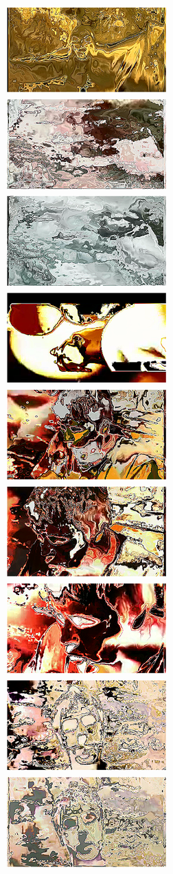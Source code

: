 ![](/art/2018-04-13/out-2018-04-13-09-26-36-359.png?raw=true)

![](/art/2018-04-13/out-2018-04-13-13-07-07-927.png?raw=true)

![](/art/2018-04-13/out-2018-04-13-13-07-11-572.png?raw=true)

![](/art/2018-04-13/out-2018-04-13-13-07-12-755.png?raw=true)

![](/art/2018-04-13/out-2018-04-13-13-07-14-756.png?raw=true)

![](/art/2018-04-13/out-2018-04-13-13-07-27-304.png?raw=true)

![](/art/2018-04-13/out-2018-04-13-13-07-34-258.png?raw=true)

![](/art/2018-04-13/out-2018-04-13-13-08-08-512.png?raw=true)

![](/art/2018-04-13/out-2018-04-13-13-08-09-079.png?raw=true)

